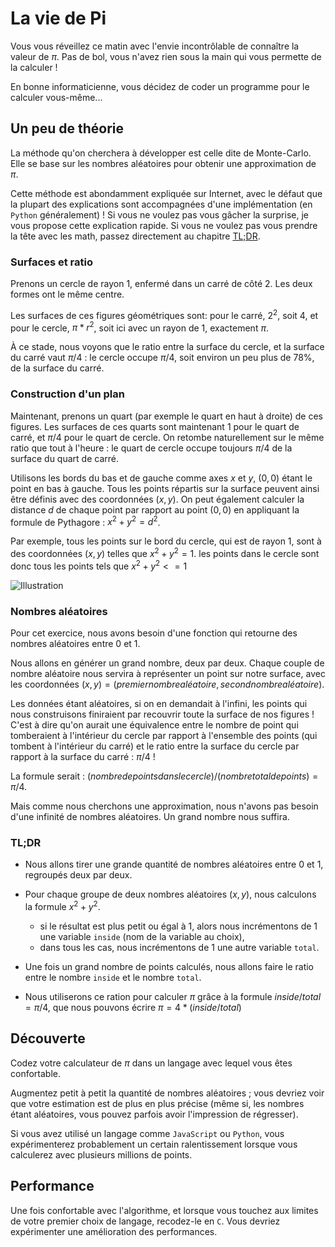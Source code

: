 # La vie de Pi

Vous vous réveillez ce matin avec l'envie incontrôlable de connaître la valeur
de $\pi$. Pas de bol, vous n'avez rien sous la main qui vous permette de la
calculer !

En bonne informaticienne, vous décidez de coder un programme pour le calculer
vous-même...

## Un peu de théorie

La méthode qu'on cherchera à développer est celle dite de Monte-Carlo. Elle se
base sur les nombres aléatoires pour obtenir une approximation de $\pi$.

Cette méthode est abondamment expliquée sur Internet, avec le défaut que la
plupart des explications sont accompagnées d'une implémentation (en `Python`
généralement) ! Si vous ne voulez pas vous gâcher la surprise, je vous propose
cette explication rapide. Si vous ne voulez pas vous prendre la tête avec les
math, passez directement au chapitre [TL;DR](#tldr).

### Surfaces et ratio

Prenons un cercle de rayon $1$, enfermé dans un carré de côté $2$. Les deux formes
ont le même centre.

Les surfaces de ces figures géométriques sont: pour le carré, $2 ^ 2$, soit
$4$, et pour le cercle, $\pi * r ^ 2$, soit ici avec un rayon de 1, exactement
$\pi$.

À ce stade, nous voyons que le ratio entre la surface du cercle, et la surface
du carré vaut $\pi / 4$ : le cercle occupe $\pi / 4$, soit environ un peu plus
de 78%, de la surface du carré.

### Construction d'un plan

Maintenant, prenons un quart (par exemple le quart en haut à droite) de ces
figures. Les surfaces de ces quarts sont maintenant 1 pour le quart de carré,
et $\pi / 4$ pour le quart de cercle. On retombe naturellement sur le même ratio
que tout à l'heure : le quart de cercle occupe toujours $\pi / 4$ de la surface
du quart de carré.

Utilisons les bords du bas et de gauche comme axes $x$ et $y$, $(0, 0)$ étant le
point en bas à gauche. Tous les points répartis sur la surface peuvent ainsi
être définis avec des coordonnées $(x, y)$. On peut également calculer la
distance $d$ de chaque point par rapport au point $(0, 0)$ en appliquant la formule
de Pythagore : $x^2 + y^2 = d^2$.

Par exemple, tous les points sur le bord du cercle, qui est de rayon 1, sont à
des coordonnées $(x, y)$ telles que $x^2 + y^2 = 1$. les points dans le cercle
sont donc tous les points tels que $x^2 + y^2 <= 1$

![Illustration](https://media.eduscol.education.fr/ftp_eduscol/2019/Ressources/Mathematiques/img/monteCarlo.png)

### Nombres aléatoires

Pour cet exercice, nous avons besoin d'une fonction qui retourne des nombres
aléatoires entre $0$ et $1$.

Nous allons en générer un grand nombre, deux par deux. Chaque couple de nombre
aléatoire nous servira à représenter un point sur notre surface, avec les
coordonnées $(x, y) = (premiernombrealéatoire, secondnombrealéatoire)$.

Les données étant aléatoires, si on en demandait à l'infini, les points qui nous
construisons finiraient par recouvrir toute la surface de nos figures ! C'est à
dire qu'on aurait une équivalence entre le nombre de point qui tomberaient à
l'intérieur du cercle par rapport à l'ensemble des points (qui tombent à
l'intérieur du carré) et le ratio entre la surface du cercle par rapport à la
surface du carré : $\pi / 4$ !

La formule serait : $(nombre de points dans le cercle) / (nombre total de points) = \pi / 4$.

Mais comme nous cherchons une approximation, nous n'avons pas besoin d'une
infinité de nombres aléatoires. Un grand nombre nous suffira.

### TL;DR

- Nous allons tirer une grande quantité de nombres aléatoires entre 0 et 1,
  regroupés deux par deux.
- Pour chaque groupe de deux nombres aléatoires $(x, y)$, nous calculons la
  formule $x ^ 2 + y ^ 2$.

  - si le résultat est plus petit ou égal à 1, alors nous incrémentons de 1
    une variable `inside` (nom de la variable au choix),
  - dans tous les cas, nous incrémentons de 1 une autre variable `total`.

- Une fois un grand nombre de points calculés, nous allons faire le ratio
  entre le nombre `inside` et le nombre `total`.

- Nous utiliserons ce ration pour calculer $\pi$ grâce à la formule
  $inside / total = \pi / 4$, que nous pouvons écrire
  $\pi = 4 * (inside / total)$

## Découverte

Codez votre calculateur de $\pi$ dans un langage avec lequel vous êtes
confortable.

Augmentez petit à petit la quantité de nombres aléatoires ; vous devriez voir
que votre estimation est de plus en plus précise (même si, les nombres étant
aléatoires, vous pouvez parfois avoir l'impression de régresser).

Si vous avez utilisé un langage comme `JavaScript` ou `Python`, vous
expérimenterez probablement un certain ralentissement lorsque vous calculerez
avec plusieurs millions de points.

## Performance

Une fois confortable avec l'algorithme, et lorsque vous touchez aux limites
de votre premier choix de langage, recodez-le en `C`. Vous devriez expérimenter
une amélioration des performances.